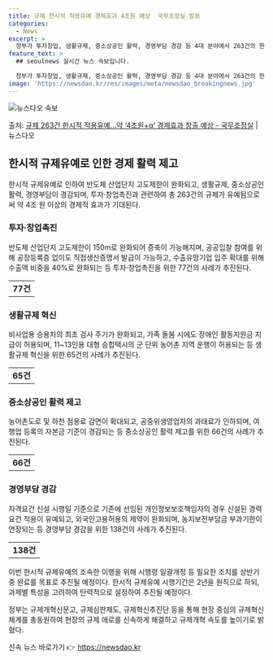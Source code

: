 ```yaml
---
title: 규제 한시적 적용유예 경제효과 4조원 예상  국무조정실 발표
categories:
  - News
excerpt: >
  정부가 투자창업, 생활규제, 중소상공인 활력, 경영부담 경감 등 4대 분야에서 263건의 한시적 규제유예를 …
feature_text: >
  ## seoulnews 실시간 뉴스 속보입니다.

  정부가 투자창업, 생활규제, 중소상공인 활력, 경영부담 경감 등 4대 분야에서 263건의 한시적 규제유예를 …
image: 'https://newsdao.kr/res/images/meta/newsdao_breakingnews.jpg'
---
```


![뉴스다오 속보](https://newsdao.kr/res/images/meta/newsdao_breakingnews.jpg)

<p>출처: <a href="https://newsdao.kr/3441" rel="dofollow">규제 263건 한시적 적용유예…약 ‘4조원+α’ 경제효과 창출 예상 - 국무조정실</a> | 뉴스다오</p>

<h2 data-ke-size="size26">한시적 규제유예로 인한 경제 활력 제고</h2>

<p data-ke-size="size16">한시적 규제유예로 인하여 반도체 산업단지 고도제한이 완화되고, 생활규제, 중소상공인 활력, 경영부담이 경감되며, 투자·창업촉진과 관련하여 총 263건의 규제가 유예됨으로써 약 4조 원 이상의 경제적 효과가 기대된다.</p>

<h3 data-ke-size="size24">투자·창업촉진</h3>
<p data-ke-size="size16">반도체 산업단지 고도제한이 150m로 완화되어 증축이 가능해지며, 공공입찰 참여를 위해 공장등록증 없이도 직접생산증명서 발급이 가능하고, 수출유망기업 입주 확대를 위해 수출액 비중을 40%로 완화되는 등 투자·창업촉진을 위한 77건의 사례가 추진된다.</p>

<table>
	<tr>
		<td style="text-align: center; height: 17px;"><b>77건</b></td>
	</tr>
</table>

<h3 data-ke-size="size24">생활규제 혁신</h3>
<p data-ke-size="size16">비사업용 승용차의 최초 검사 주기가 완화되고, 가족 돌봄 시에도 장애인 활동지원금 지급이 허용되며, 11~13인용 대형 승합택시의 군 단위 농어촌 지역 운행이 허용되는 등 생활규제 혁신을 위한 65건의 사례가 추진된다.</p>

<table>
	<tr>
		<td style="text-align: center; height: 17px;"><b>65건</b></td>
	</tr>
</table>

<h3 data-ke-size="size24">중소상공인 활력 제고</h3>
<p data-ke-size="size16">농어촌도로 및 하천 점용료 감면이 확대되고, 공중위생영업자의 과태료가 인하되며, 여행업 등록의 자본금 기준이 경감되는 등 중소상공인 활력 제고를 위한 66건의 사례가 추진된다.</p>

<table>
	<tr>
		<td style="text-align: center; height: 17px;"><b>66건</b></td>
	</tr>
</table>

<h3 data-ke-size="size24">경영부담 경감</h3>
<p data-ke-size="size16">자격요건 신설 시행일 기준으로 기존에 선임된 개인정보보호책임자의 경우 신설된 경력요건 적용이 유예되고, 외국인고용허용의 제약이 완화되며, 농지보전부담금 부과기한이 연장되는 등 경영부담 경감을 위한 138건의 사례가 추진된다.</p>

<table>
	<tr>
		<td style="text-align: center; height: 17px;"><b>138건</b></td>
	</tr>
</table>

<p data-ke-size="size16">이번 한시적 규제유예의 조속한 이행을 위해 시행령 일괄개정 등 필요한 조치를 상반기 중 완료를 목표로 추진될 예정이다. 한시적 규제유예 시행기간은 2년을 원칙으로 하되, 과제별 특성을 고려하여 탄력적으로 설정하여 추진될 예정이다.</p>

<p data-ke-size="size16">정부는 규제개혁신문고, 규제심판제도, 규제혁신추진단 등을 통해 현장 중심의 규제혁신체계를 총동원하여 현장의 규제 애로를 신속하게 해결하고 규제개혁 속도를 높이기로 밝혔다.</p> 

신속 뉴스 바로가기 👉 <a href="https://newsdao.kr" rel="dofollow">https://newsdao.kr</a>



